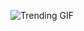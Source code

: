 ![Trending GIF](https://media1.giphy.com/media/v1.Y2lkPThiYjIxNzcyczRmZDhhamN0Nm1ueGd5M3Y1OGVmemRlN3h3dXZ6NzF5dmV5cWJnbCZlcD12MV9naWZzX3NlYXJjaCZjdD1n/MT5UUV1d4CXE2A37Dg/giphy.gif)
